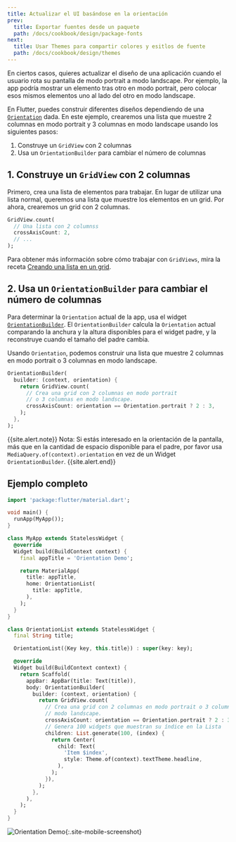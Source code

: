 ```yaml
---
title: Actualizar el UI basándose en la orientación
prev:
  title: Exportar fuentes desde un paquete
  path: /docs/cookbook/design/package-fonts
next:
  title: Usar Themes para compartir colores y esitlos de fuente
  path: /docs/cookbook/design/themes
---
```


En ciertos casos, 
quieres actualizar el diseño de una aplicación cuando el usuario 
rota su pantalla de modo portrait a modo landscape. Por ejemplo, 
la app podría mostrar un elemento tras otro en modo portrait, 
pero colocar esos mismos elementos uno al lado del otro en modo landscape.

En Flutter, puedes construir diferentes diseños dependiendo de una
[`Orientation`]({{site.api}}/flutter/widgets/Orientation-class.html) dada.
En este ejemplo, crearemos una lista que muestre 2 columnas 
en modo portrait y 3 columnas en modo landscape usando los 
siguientes pasos:

  1. Construye un `GridView` con 2 columnas
  2. Usa un `OrientationBuilder` para cambiar el número de columnas

## 1. Construye un `GridView` con 2 columnas

Primero, crea una lista de elementos para trabajar. 
En lugar de utilizar una lista normal, 
queremos una lista que muestre los elementos en un grid. 
Por ahora, crearemos un grid con 2 columnas.

<!-- skip -->
```dart
GridView.count(
  // Una lista con 2 columnss
  crossAxisCount: 2,
  // ...
);
```

Para obtener más información sobre cómo trabajar con `GridViews`, mira la receta 
[Creando una lista en un grid](/docs/cookbook/lists/grid-lists/).

## 2. Usa un `OrientationBuilder` para cambiar el número de columnas

Para determinar la `Orientation` actual de la app, 
usa el widget 
[`OrientationBuilder`]({{site.api}}/flutter/widgets/OrientationBuilder-class.html). 
El `OrientationBuilder` calcula la `Orientation` actual comparando 
la anchura y la altura disponibles para el widget padre, 
y la reconstruye cuando el tamaño del padre cambia.

Usando `Orientation`, podemos construir una lista que muestre 2 columnas en 
modo portrait o 3 columnas en modo landscape.

<!-- skip -->
```dart
OrientationBuilder(
  builder: (context, orientation) {
    return GridView.count(
      // Crea una grid con 2 columnas en modo portrait 
      // o 3 columnas en modo landscape.
      crossAxisCount: orientation == Orientation.portrait ? 2 : 3,
    );
  },
);
```
{{site.alert.note}}
Nota: Si estás interesado en la orientación de la pantalla, más que 
en la cantidad de espacio disponible para el padre, por favor usa 
`MediaQuery.of(context).orientation` en vez de un Widget `OrientationBuilder`.
{{site.alert.end}}

## Ejemplo completo

```dart
import 'package:flutter/material.dart';

void main() {
  runApp(MyApp());
}

class MyApp extends StatelessWidget {
  @override
  Widget build(BuildContext context) {
    final appTitle = 'Orientation Demo';

    return MaterialApp(
      title: appTitle,
      home: OrientationList(
        title: appTitle,
      ),
    );
  }
}

class OrientationList extends StatelessWidget {
  final String title;

  OrientationList({Key key, this.title}) : super(key: key);

  @override
  Widget build(BuildContext context) {
    return Scaffold(
      appBar: AppBar(title: Text(title)),
      body: OrientationBuilder(
        builder: (context, orientation) {
          return GridView.count(
            // Crea una grid con 2 columnas en modo portrait o 3 columnas en
            // modo landscape.
            crossAxisCount: orientation == Orientation.portrait ? 2 : 3,
            // Genera 100 widgets que muestran su índice en la Lista
            children: List.generate(100, (index) {
              return Center(
                child: Text(
                  'Item $index',
                  style: Theme.of(context).textTheme.headline,
                ),
              );
            }),
          );
        },
      ),
    );
  }
}
```

![Orientation Demo](/images/cookbook/orientation.gif){:.site-mobile-screenshot}